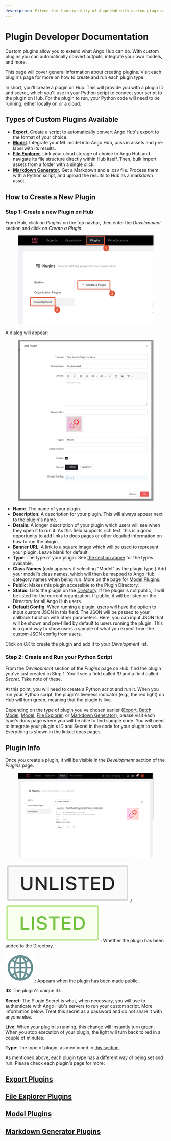 ```yaml
---
description: Extend the functionality of Ango Hub with custom plugins.
---
```


# Plugin Developer Documentation

Custom plugins allow you to extend what Ango Hub can do. With custom plugins you can automatically convert outputs, integrate your own models, and more.

This page will cover general information about creating plugins. Visit each plugin's page for more on how to create and run each plugin type.

In short, you'll create a plugin on Hub. This will provide you with a plugin ID and secret, which you'll use in your Python script to connect your script to the plugin on Hub. For the plugin to run, your Python code will need to be running, either locally on or a cloud.

## Types of Custom Plugins Available

* [**Export**](export-plugins.md). Create a script to automatically convert Ango Hub's export to the format of your choice.
* [**Model**](batch-model-plugins.md). Integrate your ML model into Ango Hub, pass in assets and pre-label with its results.
* [**File Explorer**](file-explorer-plugins.md). Link your cloud storage of choice to Ango Hub and navigate its file structure directly within Hub itself. Then, bulk import assets from a folder with a single click.
* [**Markdown Generator**](markdown-generator-plugins.md)**.** Get a Markdown and a .csv file. Process them with a Python script, and upload the results to Hub as a markdown asset.

## How to Create a New Plugin

### Step 1: Create a new Plugin on Hub

From Hub, click on _Plugins_ on the top navbar, then enter the _Development_ section and click on _Create a Plugin_.

<figure><img src="../../.gitbook/assets/image (348).png" alt=""><figcaption></figcaption></figure>

A dialog will appear:

<figure><img src="../../.gitbook/assets/image (2).png" alt=""><figcaption></figcaption></figure>

* **Name**. The name of your plugin.
* **Description**. A description for your plugin. This will always appear next to the plugin's name.
* **Details**: A longer description of your plugin which users will see when they open it to run it. As this field supports rich text, this is a good opportunity to add links to docs pages or other detailed information on how to run the plugin.
* **Banner URL**: A link to a square image which will be used to represent your plugin. Leave blank for default.
* **Type**: The type of your plugin. See [the section above](./#types-of-custom-plugins-available) for the types available.
* **Class Names** (only appears if selecting "Model" as the plugin type.) Add your model's class names, which will then be mapped to Ango Hub category names when being run. More on the page for [Model Plugins](batch-model-plugins.md).
* **Public**: Makes this plugin accessible to the Plugin Directory.
* **Status**: Lists the plugin on the [Directory](../installing-plugins.md). If the plugin is not public, it will be listed for the current organization. If public, it will be listed on the Directory for all Ango Hub users.
* **Default Config**: When running a plugin, users will have the option to input custom JSON in this field. The JSON will be passed to your callback function with other parameters. Here, you can input JSON that will be shown and pre-filled by default to users running the plugin. This is a good way to show users a sample of what you expect from the custom JSON config from users.

Click on _OK_ to create the plugin and add it to your _Development_ list.

### Step 2: Create and Run your Python Script

From the _Development_ section of the _Plugins_ page on Hub, find the plugin you've just created in Step 1. You'll see a field called _ID_ and a field called _Secret_. Take note of these.

At this point, you will need to create a Python script and run it. When you run your Python script, the plugin's liveness indicator (e.g., the red light) on Hub will turn green, meaning that the plugin is live.

Depending on the type of plugin you've chosen earlier ([Export](export-plugins.md), [Batch Model](batch-model-plugins.md), [Model](model-plugins.md), [File Explorer](file-explorer-plugins.md), or [Markdown Generator](markdown-generator-plugins.md)), please visit each type's docs page where you will be able to find sample code. You will need to integrate your plugin's ID and Secret in the code for your plugin to work. Everything is shown in the linked docs pages.

## Plugin Info

Once you create a plugin, it will be visible in the _Development_ section of the _Plugins_ page.

<figure><img src="../../.gitbook/assets/image (312).png" alt=""><figcaption></figcaption></figure>

<img src="../../.gitbook/assets/image (385).png" alt="" data-size="line">/<img src="../../.gitbook/assets/image (307).png" alt="" data-size="line">: Whether the plugin has been added to the Directory.

<img src="../../.gitbook/assets/image (338).png" alt="" data-size="line">: Appears when the plugin has been made public.

**ID:** The plugin's unique ID.

**Secret**: The Plugin Secret is what, when necessary, you will use to authenticate with Ango Hub's servers to run your custom script. More information below. Treat this secret as a password and do not share it with anyone else.

**Live**: When your plugin is running, this change will instantly turn green. When you stop execution of your plugin, the light will turn back to red in a couple of minutes.

**Type**: The type of plugin, as mentioned in [this section](./#types-of-custom-plugins-available).



As mentioned above, each plugin type has a different way of being set and run. Please check each plugin's page for more:

## [Export Plugins](export-plugins.md)

## [File Explorer Plugins](file-explorer-plugins.md)

## [Model Plugins](batch-model-plugins.md)

## [Markdown Generator Plugins](markdown-generator-plugins.md)
